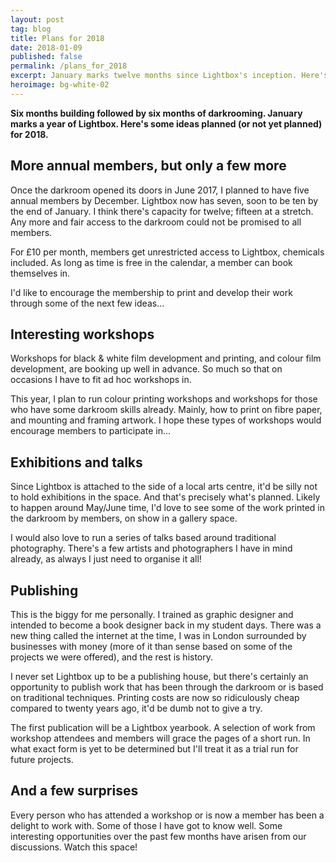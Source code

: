 ```yaml
---
layout: post
tag: blog
title: Plans for 2018
date: 2018-01-09
published: false
permalink: /plans_for_2018
excerpt: January marks twelve months since Lightbox's inception. Here's some ideas planned for its second year.
heroimage: bg-white-02
---
```


**Six months building followed by six months of darkrooming. January marks a year of Lightbox. Here's some ideas planned (or not yet planned) for 2018.**

## More annual members, but only a few more
Once the darkroom opened its doors in June 2017, I planned to have five annual members by December. Lightbox now has seven, soon to be ten by the end of January. I think there's capacity for twelve; fifteen at a stretch. Any more and fair access to the darkroom could not be promised to all members.

For £10 per month, members get unrestricted access to Lightbox, chemicals included. As long as time is free in the calendar, a member can book themselves in.

I'd like to encourage the membership to print and develop their work through some of the next few ideas...

## Interesting workshops
Workshops for black & white film development and printing, and colour film development, are booking up well in advance. So much so that on occasions I have to fit ad hoc workshops in.

This year, I plan to run colour printing workshops and workshops for those who have some darkroom skills already. Mainly, how to print on fibre paper, and mounting and framing artwork. I hope these types of workshops would encourage members to participate in...

## Exhibitions and talks
Since Lightbox is attached to the side of a local arts centre, it'd be silly not to hold exhibitions in the space. And that's precisely what's planned. Likely to happen around May/June time, I'd love to see some of the work printed in the darkroom by members, on show in a gallery space.

I would also love to run a series of talks based around traditional photography. There's a few artists and photographers I have in mind already, as always I just need to organise it all!

## Publishing
This is the biggy for me personally. I trained as graphic designer and intended to become a book designer back in my student days. There was a new thing called the internet at the time, I was in London surrounded by businesses with money (more of it than sense based on some of the projects we were offered), and the rest is history.

I never set Lightbox up to be a publishing house, but there's certainly an opportunity to publish work that has been through the darkroom or is based on traditional techniques. Printing costs are now so ridiculously cheap compared to twenty years ago, it'd be dumb not to give a try.

The first publication will be a Lightbox yearbook. A selection of work from workshop attendees and members will grace the pages of a short run. In what exact form is yet to be determined but I'll treat it as a trial run for future projects.

## And a few surprises
Every person who has attended a workshop or is now a member has been a delight to work with. Some of those I have got to know well. Some interesting  opportunities over the past few months have arisen from our discussions. Watch this space!
